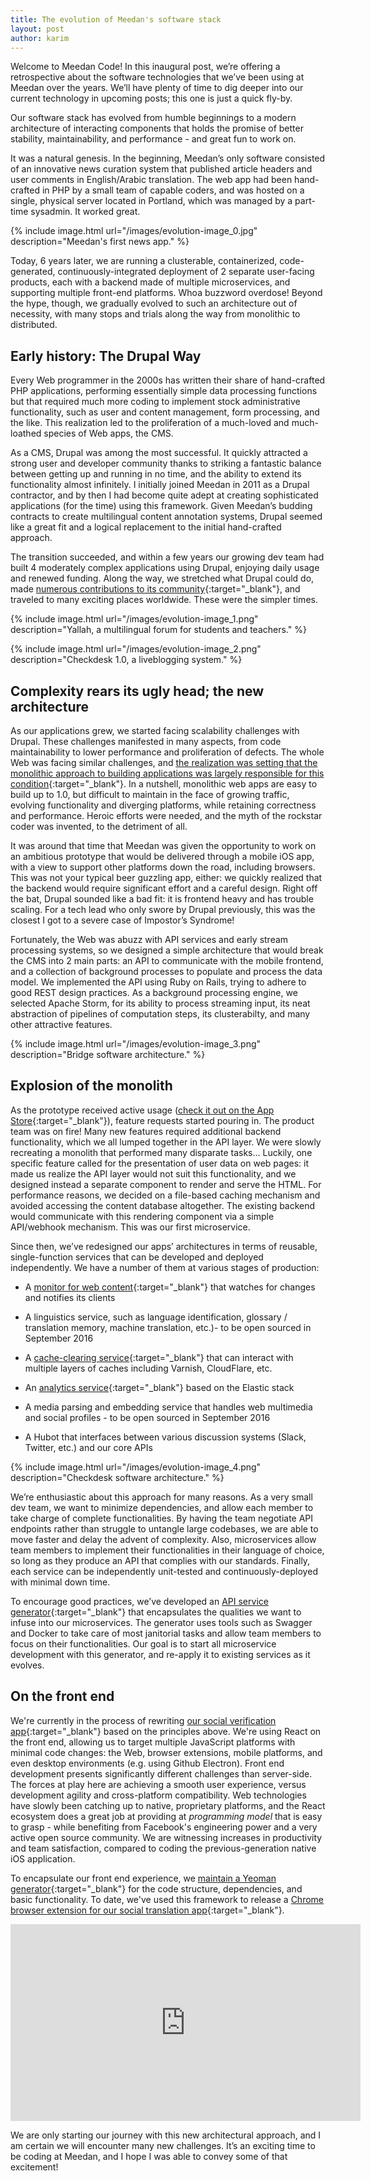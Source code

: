 ```yaml
---
title: The evolution of Meedan's software stack
layout: post
author: karim
---
```


Welcome to Meedan Code! In this inaugural post, we’re offering a retrospective about the software technologies that we’ve been using at Meedan over the years. We’ll have plenty of time to dig deeper into our current technology in upcoming posts; this one is just a quick fly-by.

Our software stack has evolved from humble beginnings to a modern architecture of interacting components that holds the promise of better stability, maintainability, and performance - and great fun to work on.

It was a natural genesis. In the beginning, Meedan’s only software consisted of an innovative news curation system that published article headers and user comments in English/Arabic translation. The web app had been hand-crafted in PHP by a small team of capable coders, and was hosted on a single, physical server located in Portland, which was managed by a part-time sysadmin. It worked great.

{% include image.html url="/images/evolution-image_0.jpg" description="Meedan's first news app." %}

Today, 6 years later, we are running a clusterable, containerized, code-generated, continuously-integrated deployment of 2 separate user-facing products, each with a backend made of multiple microservices, and supporting multiple front-end platforms. Whoa buzzword overdose! Beyond the hype, though, we gradually evolved to such an architecture out of necessity, with many stops and trials along the way from monolithic to distributed.

## Early history: The Drupal Way

Every Web programmer in the 2000s has written their share of hand-crafted PHP applications, performing essentially simple data processing functions but that required much more coding to implement stock administrative functionality, such as user and content management, form processing, and the like. This realization led to the proliferation of a much-loved and much-loathed species of Web apps, the CMS.

As a CMS, Drupal was among the most successful. It quickly attracted a strong user and developer community thanks to striking a fantastic balance between getting up and running in no time, and the ability to extend its functionality almost infinitely. I initially joined Meedan in 2011 as a Drupal contractor, and by then I had become quite adept at creating sophisticated applications (for the time) using this framework. Given Meedan’s budding contracts to create multilingual content annotation systems, Drupal seemed like a great fit and a logical replacement to the initial hand-crafted approach.

The transition succeeded, and within a few years our growing dev team had built 4 moderately complex applications using Drupal, enjoying daily usage and renewed funding. Along the way, we stretched what Drupal could do, made [numerous contributions to its community](https://www.drupal.org/node/2343639){:target="_blank"}, and traveled to many exciting places worldwide. These were the simpler times.

{% include image.html url="/images/evolution-image_1.png" description="Yallah, a multilingual forum for students and teachers." %}

{% include image.html url="/images/evolution-image_2.png" description="Checkdesk 1.0, a liveblogging system." %}

## Complexity rears its ugly head; the new architecture

As our applications grew, we started facing scalability challenges with Drupal. These challenges manifested in many aspects, from code maintainability to lower performance and proliferation of defects. The whole Web was facing similar challenges, and [the realization was setting that the monolithic approach to building applications was largely responsible for this condition](https://github.com/matthiasn/talk-transcripts/blob/master/Hickey_Rich/SimpleMadeEasy.md){:target="_blank"}. In a nutshell, monolithic web apps are easy to build up to 1.0, but difficult to maintain in the face of growing traffic, evolving functionality and diverging platforms, while retaining correctness and performance. Heroic efforts were needed, and the myth of the rockstar coder was invented, to the detriment of all.

It was around that time that Meedan was given the opportunity to work on an ambitious prototype that would be delivered through a mobile iOS app, with a view to support other platforms down the road, including browsers. This was not your typical beer guzzling app, either: we quickly realized that the backend would require significant effort and a careful design. Right off the bat, Drupal sounded like a bad fit: it is frontend heavy and has trouble scaling. For a tech lead who only swore by Drupal previously, this was the closest I got to a severe case of Impostor’s Syndrome!

Fortunately, the Web was abuzz with API services and early stream processing systems, so we designed a simple architecture that would break the CMS into 2 main parts: an API to communicate with the mobile frontend, and a collection of background processes to populate and process the data model. We implemented the API using Ruby on Rails, trying to adhere to good REST design practices. As a background processing engine, we selected Apache Storm, for its ability to process streaming input, its neat abstraction of pipelines of computation steps, its clusterabilty, and many other attractive features.

{% include image.html url="/images/evolution-image_3.png" description="Bridge software architecture." %}

## Explosion of the monolith

As the prototype received active usage ([check it out on the App Store](https://itunes.apple.com/ca/app/bridge-translate-social-media/id1050310015?mt=8){:target="_blank"}), feature requests started pouring in. The product team was on fire! Many new features required additional backend functionality, which we all lumped together in the API layer. We were slowly recreating a monolith that performed many disparate tasks... Luckily, one specific feature called for the presentation of user data on web pages: it made us realize the API layer would not suit this functionality, and we designed instead a separate component to render and serve the HTML. For performance reasons, we decided on a file-based caching mechanism and avoided accessing the content database altogether. The existing backend would communicate with this rendering component via a simple API/webhook mechanism. This was our first microservice.

Since then, we’ve redesigned our apps’ architectures in terms of reusable, single-function services that can be developed and deployed independently. We have a number of them at various stages of production:

* A [monitor for web content](https://github.com/meedan/watchbot){:target="_blank"} that watches for changes and notifies its clients

* A linguistics service, such as language identification, glossary / translation memory, machine translation, etc.)- to be open sourced in September 2016

* A [cache-clearing service](https://github.com/meedan/cc-deville){:target="_blank"} that can interact with multiple layers of caches including Varnish, CloudFlare, etc.

* An [analytics service](https://github.com/meedan/copacabana){:target="_blank"} based on the Elastic stack

* A media parsing and embedding service that handles web multimedia and social profiles - to be open sourced in September 2016

* A Hubot that interfaces between various discussion systems (Slack, Twitter, etc.) and our core APIs

{% include image.html url="/images/evolution-image_4.png" description="Checkdesk software architecture." %}

We’re enthusiastic about this approach for many reasons. As a very small dev team, we want to minimize dependencies, and allow each member to take charge of complete functionalities. By having the team negotiate API endpoints rather than struggle to untangle large codebases, we are able to move faster and delay the advent of complexity. Also, microservices allow team members to implement their functionalities in their language of choice, so long as they produce an API that complies with our standards. Finally, each service can be independently unit-tested and continuously-deployed with minimal down time.

To encourage good practices, we’ve developed an [API service generator](https://github.com/meedan/lapis){:target="_blank"} that encapsulates the qualities we want to infuse into our microservices. The generator uses tools such as Swagger and Docker to take care of most janitorial tasks and allow team members to focus on their functionalities. Our goal is to start all microservice development with this generator, and re-apply it to existing services as it evolves.

## On the front end

We're currently in the process of rewriting [our social verification app](https://meedan.com/en/checkdesk){:target="_blank"} based on the principles above. We're using React on the front end, allowing us to target multiple JavaScript platforms with minimal code changes: the Web, browser extensions, mobile platforms, and even desktop environments (e.g. using Github Electron). Front end development presents significantly different challenges than server-side. The forces at play here are achieving a smooth user experience, versus development agility and cross-platform compatibility. Web technologies have slowly been catching up to native, proprietary platforms, and the React ecosystem does a great job at providing at _programming model_ that is easy to grasp - while benefiting from Facebook's engineering power and a very active open source community. We are witnessing increases in productivity and team satisfaction, compared to coding the previous-generation native iOS application.

To encapsulate our front end experience, we [maintain a Yeoman generator](https://github.com/meedan/generator-keefer){:target="_blank"} for the code structure, dependencies, and basic functionality. To date, we've used this framework to release a [Chrome browser extension for our social translation app](https://chrome.google.com/webstore/detail/bridge/jfjhkoibpnplohpgfogadhhbaeinnaob){:target="_blank"}.

<iframe width="560" height="315" src="https://www.youtube.com/embed/U8CBGiRKCko" frameborder="0" allowfullscreen></iframe>

We are only starting our journey with this new architectural approach, and I am certain we will encounter many new challenges. It’s an exciting time to be coding at Meedan, and I hope I was able to convey some of that excitement!
